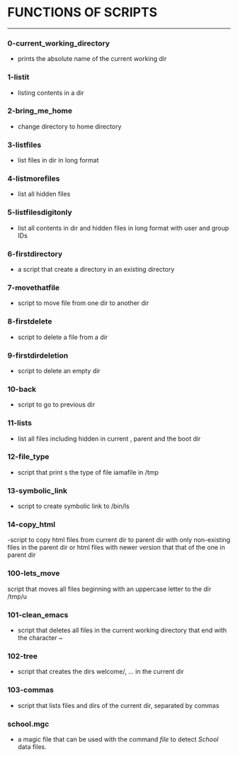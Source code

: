 # FUNCTIONS OF SCRIPTS
---
### 0-current_working_directory
- prints the absolute name of the current working dir

### 1-listit 
- listing contents in a dir

### 2-bring_me_home
- change directory to home directory 

### 3-listfiles
- list files in dir in long format
 
### 4-listmorefiles 
- list all hidden files

### 5-listfilesdigitonly
- list all contents in dir and hidden files in long format with user and group IDs

### 6-firstdirectory 
- a script that create a directory in an existing directory

### 7-movethatfile
- script to move file from one dir to another dir

### 8-firstdelete 
- script to delete a file from a dir

### 9-firstdirdeletion 
- script to delete an empty dir

### 10-back 
- script to go to previous dir

### 11-lists
- list all files including hidden in current , parent and the boot dir

### 12-file_type
- script that print
s the type of file iamafile in /tmp

### 13-symbolic_link
- script to create symbolic link to /bin/ls

### 14-copy_html
-script to copy html files from current dir to parent dir with only non-existing files in the parent dir or html files with newer version that that of the one in parent dir

### 100-lets_move
 script that moves all files beginning with an uppercase letter to the dir /tmp/u

### 101-clean_emacs
- script that deletes all files in the current working directory that end with the character ~

### 102-tree
- script that creates the dirs welcome/, ... in the current dir

### 103-commas
- script that lists files and dirs of the current dir, separated by commas

### school.mgc
- a magic file that can be used with the command *file* to detect *School* data files.
